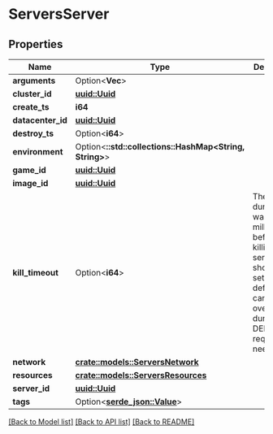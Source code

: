 # ServersServer

## Properties

Name | Type | Description | Notes
------------ | ------------- | ------------- | -------------
**arguments** | Option<**Vec<String>**> |  | [optional]
**cluster_id** | [**uuid::Uuid**](uuid::Uuid.md) |  | 
**create_ts** | **i64** |  | 
**datacenter_id** | [**uuid::Uuid**](uuid::Uuid.md) |  | 
**destroy_ts** | Option<**i64**> |  | [optional]
**environment** | Option<**::std::collections::HashMap<String, String>**> |  | [optional]
**game_id** | [**uuid::Uuid**](uuid::Uuid.md) |  | 
**image_id** | [**uuid::Uuid**](uuid::Uuid.md) |  | 
**kill_timeout** | Option<**i64**> | The duration to wait for in milliseconds before killing the server. This should be set to a safe default, and can be overridden during a DELETE request if needed. | [optional]
**network** | [**crate::models::ServersNetwork**](ServersNetwork.md) |  | 
**resources** | [**crate::models::ServersResources**](ServersResources.md) |  | 
**server_id** | [**uuid::Uuid**](uuid::Uuid.md) |  | 
**tags** | Option<[**serde_json::Value**](.md)> |  | 

[[Back to Model list]](../README.md#documentation-for-models) [[Back to API list]](../README.md#documentation-for-api-endpoints) [[Back to README]](../README.md)


